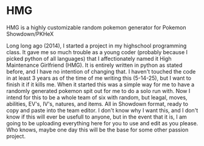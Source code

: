 # HMG
HMG is a highly customizable random pokemon generator for Pokemon Showdown/PKHeX

Long long ago (2014), I started a project in my highschool programming class. It gave me so much trouble as a young coder (probably because I picked python of all languages) that I affectionately named it High Maintenance Girlfriend (HMG). It is entirely written in python as stated before, and I have no intention of changing that. I haven't touched the code in at least 3 years as of the time of me writing this (5-14-25), but I want to finish it if it kills me. When it started this was a simple way for me to have a randomly generated pokemon spit out for me to do a solo run with. Now I intend for this to be a whole team of six with random, but leagal, moves, abilities, EV's, IV's, natures, and items. All in Showdown format, ready to copy and paste into the team editor. I don't know why I want this, and I don't know if this will ever be usefull to anyone, but in the event that it is, I am going to be uploading everything here for you to use and edit as you please. Who knows, maybe one day this will be the base for some other passion project.
